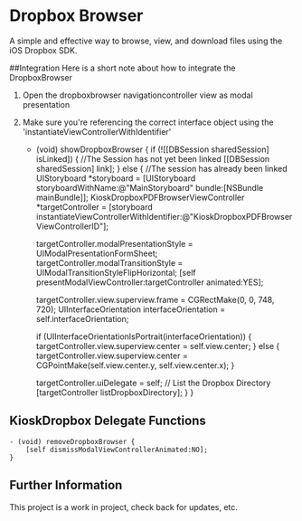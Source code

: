 # Dropbox Browser
A simple and effective way to browse, view, and download files using the iOS Dropbox SDK.

##Integration
Here is a short note about how to integrate the DropboxBrowser  
1. Open the dropboxbrowser navigationcontroller view as modal presentation  
2. Make sure you're referencing the correct interface object using the 'instantiateViewControllerWithIdentifier'

    - (void)  showDropboxBrowser {
        if (![[DBSession sharedSession] isLinked]) {
        //The Session has not yet been linked
            [[DBSession sharedSession] link];
        } else {
        //The session has already been linked
        UIStoryboard *storyboard = [UIStoryboard storyboardWithName:@"MainStoryboard" bundle:[NSBundle mainBundle]];
        KioskDropboxPDFBrowserViewController *targetController = [storyboard instantiateViewControllerWithIdentifier:@"KioskDropboxPDFBrowserViewControllerID"];
        
        targetController.modalPresentationStyle = UIModalPresentationFormSheet;
        targetController.modalTransitionStyle = UIModalTransitionStyleFlipHorizontal;
        [self presentModalViewController:targetController animated:YES];
        
        targetController.view.superview.frame = CGRectMake(0, 0, 748, 720);
        UIInterfaceOrientation interfaceOrientation = self.interfaceOrientation;
        
        if (UIInterfaceOrientationIsPortrait(interfaceOrientation))  {
            targetController.view.superview.center = self.view.center;
        } else {
            targetController.view.superview.center = CGPointMake(self.view.center.y, self.view.center.x);
        }
        
        targetController.uiDelegate = self;
        // List the Dropbox Directory
        [targetController listDropboxDirectory];
    }
}

## KioskDropbox Delegate Functions

    - (void) removeDropboxBrowser {
        [self dismissModalViewControllerAnimated:NO];
    }

## Further Information

This project is a work in project, check back for updates, etc.

